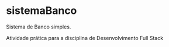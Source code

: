 # sistemaBanco
Sistema de Banco simples.

Atividade prática para a disciplina de Desenvolvimento Full Stack
